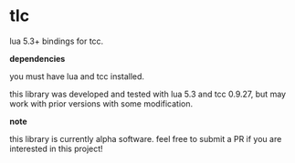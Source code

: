 # tlc

lua 5.3+ bindings for tcc.

**dependencies**

you must have lua and tcc installed.

this library was developed and tested with lua 5.3 and tcc 0.9.27, but may work with prior versions with some modification.

**note**

this library is currently alpha software. feel free to submit a PR if you are interested in this project!
